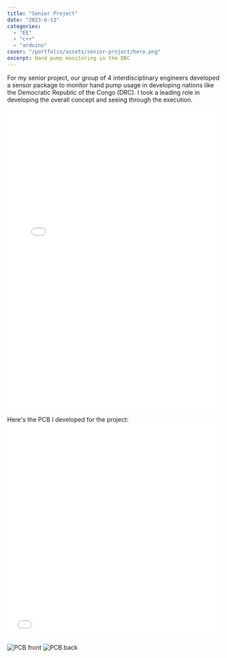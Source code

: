 ```yaml
---
title: "Senior Project"
date: "2023-6-13"
categories:
  - "EE"
  - "c++"
  - "arduino"
cover: "/portfolio/assets/senior-project/hero.png"
excerpt: Hand pump monitoring in the DRC
---
```


For my senior project, our group of 4 interdisciplinary engineers developed a sensor package to monitor hand pump usage in developing nations like the Democratic Republic of the Congo (DRC). 
I took a leading role in developing the overall concept and seeing through the execution. 

<embed class="w-full" src= "/portfolio/assets/senior-project/final-report.pdf" width="500" height="700">

Here's the PCB I developed for the project:
<embed class="w-full" src= "/portfolio/assets/senior-project/schem.pdf" width="500" height="500">

<div class="flex flex-col overflow-hidden w-full">
<img class="min-w-0" alt="PCB front" src="/portfolio/assets/senior-project/top.png" />
<img class="min-w-0" alt="PCB back" src="/portfolio/assets/senior-project/bottom.png" />
</div>
